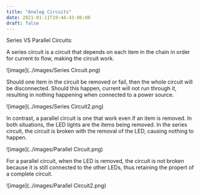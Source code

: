 ```yaml
---
title: "Analog Circuits"
date: 2021-01-11T19:44:43-06:00
draft: false
---
```



Series VS Parallel Circuits:

A series circuit is a circuit that depends on each item in the chain in order for current to flow, making the circuit work.

![image](../images/Series Circuit.png)

Should one item in the circuit be removed or fail, then the whole circuit will be disconnected.
Should this happen, current will not run through it, resulting in nothing happening when connected to a power source.

![image](../images/Series Circuit2.png)

In contrast, a parallel circuit is one that work even if an item is removed. In both situations, the LED lights are the items
being removed. In the series circuit, the circuit is broken with the removal of the LED, causing nothing to happen.

![image](../images/Parallel Circuit.png)

For a parallel circuit, when the LED is removed, the circuit is not broken because it is still connected to the other LEDs,
thus retaining the propert of a complete circuit.

![image](../images/Parallel Circuit2.png)
